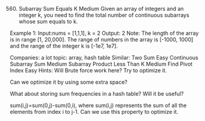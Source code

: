 560. Subarray Sum Equals K
Medium
Given an array of integers and an integer k, you need to find the total number of continuous subarrays whose sum equals to k.

Example 1:
Input:nums = [1,1,1], k = 2
Output: 2
Note:
The length of the array is in range [1, 20,000].
The range of numbers in the array is [-1000, 1000] and the range of the integer k is [-1e7, 1e7].

Companies: a lot
topic: array, hash table
Similar: 
Two Sum
Easy
Continuous Subarray Sum Medium
Subarray Product Less Than K Medium
Find Pivot Index Easy
Hints:
Will Brute force work here? Try to optimize it.

Can we optimize it by using some extra space?

What about storing sum frequencies in a hash table? Will it be useful?

sum(i,j)=sum(0,j)-sum(0,i), where sum(i,j) represents the sum of all the elements from index i to j-1. Can we use this property to optimize it.
